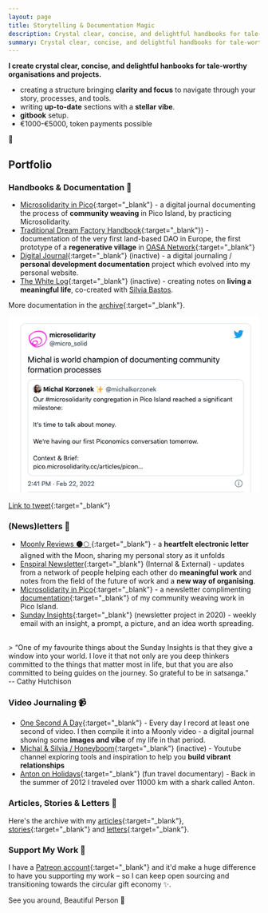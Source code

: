 ```yaml
---
layout: page
title: Storytelling & Documentation Magic
description: Crystal clear, concise, and delightful handbooks for tale-worthy organisations.
summary: Crystal clear, concise, and delightful handbooks for tale-worthy organisations.
---
```


**I create crystal clear, concise, and delightful hanbooks for tale-worthy organisations and projects.** 

- creating a structure bringing **clarity and focus** to navigate through your story, processes, and tools.
- writing **up-to-date** sections with a **stellar vibe**.
- **gitbook** setup.
- €1000-€5000, token payments possible

<p>🌳</p>

## Portfolio

### Handbooks & Documentation 📖
- [Microsolidarity in Pico](https://pico.microsolidarity.cc/){:target="_blank"} - a digital journal documenting the process of **community weaving** in Pico Island, by practicing Microsolidarity.
- [Traditional Dream Factory Handbook](https://handbook.traditionaldreamfactory.com){:target="_blank"}) - documentation of the very first land-based DAO in Europe, the first prototype of a **regenerative village** in [OASA Network](https://oasa.earth){:target="_blank"}
- [Digital Journal](https://heymichal.gitbook.io/journal/){:target="_blank"}  (inactive) - a digital journaling / **personal development documentation** project which evolved into my personal website.
- [The White Log](https://heymichal.gitbook.io/whitelog/){:target="_blank"} (inactive) -  creating notes on **living a meaningful life**, co-created with [Silvia Bastos](https://silviamakesdrawings.com).

More documentation in the [archive](https://michalkorzonek.com/tag/documentation/){:target="_blank"}.

![Documentation world champion](/assets/documentation-world-champion.png)

[Link to tweet](https://twitter.com/micro_solid/status/1496148154655330310){:target="_blank"}

### (News)letters 💌
- [Moonly Reviews 🌑🌕 ](https://michalkorzonek.com/moonly-reviews){:target="_blank"} - a **heartfelt electronic letter** aligned with the Moon, sharing my personal story as it unfolds
- [Enspiral Newsletter](https://www.enspiral.com/){:target="_blank"} (Internal & External) - updates from a network of people helping each other do **meaningful work** and notes from the field of the future of work and a **new way of organising**.
- [Microsolidarity in Pico](https://picomicrosolidarity.substack.com/){:target="_blank"}  - a newsletter complimenting [documentation](https://pico.microsolidarity.cc/){:target="_blank"} of my community weaving work in Pico Island.
- [Sunday Insights](https://docs.google.com/document/d/163FC_CZsNVmpjaw1Mty4PJvIhrGwqIDE9aa6YyU1AXw/edit?usp=sharing){:target="_blank"} (newsletter project in 2020) - weekly email with an insight, a prompt, a picture, and an idea worth spreading.
<br>
> “One of my favourite things about the Sunday Insights is that they give a window into your world. I love it that not only are you deep thinkers committed to the things that matter most in life, but that you are also committed to being guides on the journey. So grateful to be in satsanga.” <br> -- Cathy Hutchison

### Video Journaling 📹
- [One Second A Day](https://michalkorzonek.com/one-second-a-day){:target="_blank"} - Every day I record at least one second of video. I then compile it into a Moonly video - a digital journal showing some **images and vibe** of my life in that period.
- [Michal & Silvia / Honeyboom](https://www.youtube.com/channel/UCFkEEtX7yPtYD0Om0GPwL7w/videos){:target="_blank"} (inactive) - Youtube channel exploring tools and inspiration to help you **build vibrant relationships**
- [Anton on Holidays](https://www.youtube.com/watch?v=sMdFqFmjje4){:target="_blank"} (fun travel documentary) - Back in the summer of 2012 I traveled over 11000 km with a shark called Anton.

### Articles, Stories & Letters 📝
Here's the archive with my [articles](https://michalkorzonek.com/tag/articles/){:target="_blank"}, [stories](https://michalkorzonek.com/tag/stories/){:target="_blank"} and [letters](https://michalkorzonek.com/tag/letters/){:target="_blank"}.

### Support My Work 🚀
I have a [Patreon account](https://patreon.com/michalkorzonek){:target="_blank"} and it'd make a huge difference to have you supporting my work – so I can keep open sourcing and transitioning towards the circular gift economy ✨.

See you around, Beautiful Person
💜
<br>